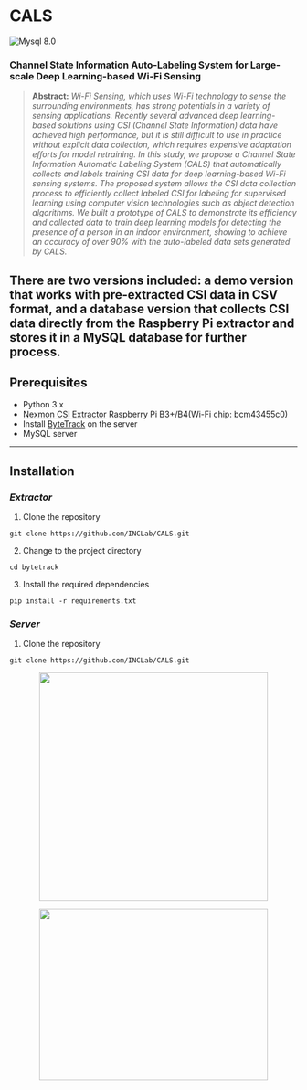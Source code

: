 # CALS
![Mysql 8.0](https://img.shields.io/badge/mysql-8.0-blue)

### Channel State Information Auto-Labeling System for Large-scale Deep Learning-based Wi-Fi Sensing

> **Abstract:** *Wi-Fi Sensing, which uses Wi-Fi technology to sense the surrounding environments, 
> has strong potentials in a variety of sensing applications. Recently several advanced deep learning-based 
> solutions using CSI (Channel State Information) data have achieved high performance, 
> but it is still difficult to use in practice without explicit data collection, 
> which requires expensive adaptation efforts for model retraining. In this study, 
> we propose a Channel State Information Automatic Labeling System (CALS) that automatically 
> collects and labels training CSI data for deep learning-based Wi-Fi sensing systems. 
> The proposed system allows the CSI data collection process to efficiently collect labeled 
> CSI for labeling for supervised learning using computer vision technologies such as object detection algorithms. 
> We built a prototype of CALS to demonstrate its efficiency and collected data to train deep learning models 
> for detecting the presence of a person in an indoor environment, showing to achieve an accuracy of over 90% 
> with the auto-labeled data sets generated by CALS.*

There are two versions included: a demo version that works with pre-extracted CSI data in CSV format, 
and a database version that collects CSI data directly from the Raspberry Pi extractor and stores it in a MySQL database
for further process.
---
## Prerequisites

 - Python 3.x
 - [Nexmon CSI Extractor](https://github.com/seemoo-lab/nexmon_csi) Raspberry Pi B3+/B4(Wi-Fi chip: bcm43455c0) 
 - Install [ByteTrack](https://github.com/ifzhang/ByteTrack) on the server
 - MySQL server


---
## Installation

###  *Extractor*
1. Clone the repository
```
git clone https://github.com/INCLab/CALS.git
```

2. Change to the project directory
```
cd bytetrack
```

3. Install the required dependencies
```
pip install -r requirements.txt
```

### *Server*
1. Clone the repository
```
git clone https://github.com/INCLab/CALS.git
```

<p align="center"><img src="https://user-images.githubusercontent.com/51084152/231077556-d091eb24-0ebd-41dd-9257-8ff6f2cb4dfd.png"  width="400" height="400"/>
<p align="center"><img src="https://user-images.githubusercontent.com/51084152/231078252-398a1f02-095d-4fe3-85a0-dc7e9856a35b.png"  width="400" height="300"/>